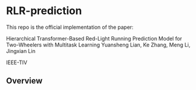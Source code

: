 # RLR-prediction

This repo is the official implementation of the paper:

Hierarchical Transformer-Based Red-Light Running Prediction Model for Two-Wheelers with Multitask Learning
Yuansheng Lian, Ke Zhang, Meng Li, Jingxian Lin

IEEE-TIV

## Overview


